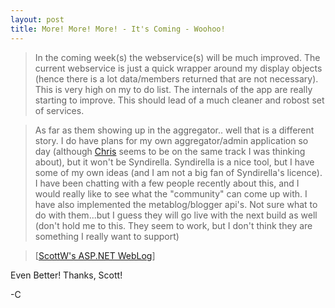 ```yaml
---
layout: post
title: More! More! More! - It's Coming - Woohoo!
---
```

>In the coming week(s) the webservice(s) will be much improved. The current webservice is just a quick wrapper around my display objects (hence there is a lot data/members returned that are not necessary). This is very high on my to do list.  The internals of the app are really starting to improve. This should lead of a much cleaner and robost set of services.

>As far as them showing up in the aggregator.. well that is a different story. I do have plans for my own aggregator/admin application so day (although [Chris](http://objective.mine.nu/) seems to be on the same track I was thinking about), but it won't be Syndirella. Syndirella is a nice tool, but I have some of my own ideas (and I am not a big fan of Syndirella's licence). I have been chatting with a few people recently about this, and I would really like to see what the "community" can come up with. I have also implemented the metablog/blogger api's. Not sure what to do with them...but I guess they will go live with the next build as well (don't hold me to this. They seem to work, but I don't think they are something I really want to support)

>\[[ScottW's ASP.NET WebLog](http://aspnetweblog.com/posts/4583.aspx)\]

Even Better! Thanks, Scott!

-C